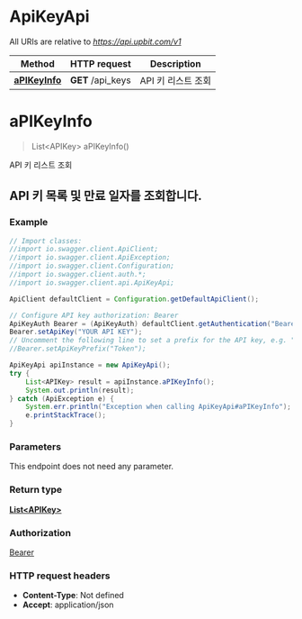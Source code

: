 # ApiKeyApi

All URIs are relative to *https://api.upbit.com/v1*

Method | HTTP request | Description
------------- | ------------- | -------------
[**aPIKeyInfo**](ApiKeyApi.md#aPIKeyInfo) | **GET** /api_keys | API 키 리스트 조회


<a name="aPIKeyInfo"></a>
# **aPIKeyInfo**
> List&lt;APIKey&gt; aPIKeyInfo()

API 키 리스트 조회

## API 키 목록 및 만료 일자를 조회합니다. 

### Example
```java
// Import classes:
//import io.swagger.client.ApiClient;
//import io.swagger.client.ApiException;
//import io.swagger.client.Configuration;
//import io.swagger.client.auth.*;
//import io.swagger.client.api.ApiKeyApi;

ApiClient defaultClient = Configuration.getDefaultApiClient();

// Configure API key authorization: Bearer
ApiKeyAuth Bearer = (ApiKeyAuth) defaultClient.getAuthentication("Bearer");
Bearer.setApiKey("YOUR API KEY");
// Uncomment the following line to set a prefix for the API key, e.g. "Token" (defaults to null)
//Bearer.setApiKeyPrefix("Token");

ApiKeyApi apiInstance = new ApiKeyApi();
try {
    List<APIKey> result = apiInstance.aPIKeyInfo();
    System.out.println(result);
} catch (ApiException e) {
    System.err.println("Exception when calling ApiKeyApi#aPIKeyInfo");
    e.printStackTrace();
}
```

### Parameters
This endpoint does not need any parameter.

### Return type

[**List&lt;APIKey&gt;**](APIKey.md)

### Authorization

[Bearer](../README.md#Bearer)

### HTTP request headers

 - **Content-Type**: Not defined
 - **Accept**: application/json

